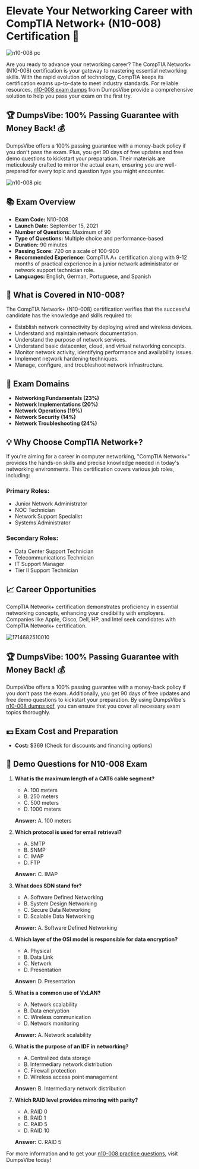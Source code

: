 # Elevate Your Networking Career with CompTIA Network+ (N10-008) Certification 🚀

![n10-008 pc](https://github.com/user-attachments/assets/0d311f5c-fe10-440b-a3cd-27518f4d0095)


Are you ready to advance your networking career? The CompTIA Network+ (N10-008) certification is your gateway to mastering essential networking skills. With the rapid evolution of technology, CompTIA keeps its certification exams up-to-date to meet industry standards. For reliable resources, [n10-008 exam dumps](https://www.dumpsvibe.com/comptia/n10-008-dumps.html) from DumpsVibe provide a comprehensive solution to help you pass your exam on the first try.

## 🏆 DumpsVibe: 100% Passing Guarantee with Money Back! 💰

DumpsVibe offers a 100% passing guarantee with a money-back policy if you don't pass the exam. Plus, you get 90 days of free updates and free demo questions to kickstart your preparation. Their materials are meticulously crafted to mirror the actual exam, ensuring you are well-prepared for every topic and question type you might encounter.

![n10-008 pic](https://github.com/user-attachments/assets/c8153ba7-3a95-4cdf-8c3b-67f5a97bd534)


## 📚 Exam Overview

- **Exam Code:** N10-008
- **Launch Date:** September 15, 2021
- **Number of Questions:** Maximum of 90
- **Type of Questions:** Multiple choice and performance-based
- **Duration:** 90 minutes
- **Passing Score:** 720 on a scale of 100-900
- **Recommended Experience:** CompTIA A+ certification along with 9-12 months of practical experience in a junior network administrator or network support technician role.
- **Languages:** English, German, Portuguese, and Spanish

## 🔄 What is Covered in N10-008?

The CompTIA Network+ (N10-008) certification verifies that the successful candidate has the knowledge and skills required to:
- Establish network connectivity by deploying wired and wireless devices.
- Understand and maintain network documentation.
- Understand the purpose of network services.
- Understand basic datacenter, cloud, and virtual networking concepts.
- Monitor network activity, identifying performance and availability issues.
- Implement network hardening techniques.
- Manage, configure, and troubleshoot network infrastructure.

## 📝 Exam Domains

- **Networking Fundamentals (23%)**
- **Network Implementations (20%)**
- **Network Operations (19%)**
- **Network Security (14%)**
- **Network Troubleshooting (24%)**

## 💡 Why Choose CompTIA Network+?

If you're aiming for a career in computer networking, "CompTIA Network+" provides the hands-on skills and precise knowledge needed in today's networking environments. This certification covers various job roles, including:

### Primary Roles:
- Junior Network Administrator
- NOC Technician
- Network Support Specialist
- Systems Administrator

### Secondary Roles:
- Data Center Support Technician
- Telecommunications Technician
- IT Support Manager
- Tier II Support Technician

## 📈 Career Opportunities

CompTIA Network+ certification demonstrates proficiency in essential networking concepts, enhancing your credibility with employers. Companies like Apple, Cisco, Dell, HP, and Intel seek candidates with CompTIA Network+ certification.

![1714682510010](https://github.com/user-attachments/assets/4c603fa3-41df-4de7-9ea3-f90f93430d13)


## 🏆 DumpsVibe: 100% Passing Guarantee with Money Back! 💰

DumpsVibe offers a 100% passing guarantee with a money-back policy if you don't pass the exam. Additionally, you get 90 days of free updates and free demo questions to kickstart your preparation. By using DumpsVibe's [n10-008 dumps pdf](https://www.dumpsvibe.com/comptia/n10-008-dumps.html), you can ensure that you cover all necessary exam topics thoroughly.

## 💵 Exam Cost and Preparation

- **Cost:** $369 (Check for discounts and financing options)

## 📝 Demo Questions for N10-008 Exam

1. **What is the maximum length of a CAT6 cable segment?**

   - A. 100 meters
   - B. 250 meters
   - C. 500 meters
   - D. 1000 meters

   **Answer:** A. 100 meters

2. **Which protocol is used for email retrieval?**

   - A. SMTP
   - B. SNMP
   - C. IMAP
   - D. FTP

   **Answer:** C. IMAP

3. **What does SDN stand for?**

   - A. Software Defined Networking
   - B. System Design Networking
   - C. Secure Data Networking
   - D. Scalable Data Networking

   **Answer:** A. Software Defined Networking

4. **Which layer of the OSI model is responsible for data encryption?**

   - A. Physical
   - B. Data Link
   - C. Network
   - D. Presentation

   **Answer:** D. Presentation

5. **What is a common use of VxLAN?**

   - A. Network scalability
   - B. Data encryption
   - C. Wireless communication
   - D. Network monitoring

   **Answer:** A. Network scalability

6. **What is the purpose of an IDF in networking?**

   - A. Centralized data storage
   - B. Intermediary network distribution
   - C. Firewall protection
   - D. Wireless access point management

   **Answer:** B. Intermediary network distribution

7. **Which RAID level provides mirroring with parity?**

   - A. RAID 0
   - B. RAID 1
   - C. RAID 5
   - D. RAID 10

   **Answer:** C. RAID 5

For more information and to get your [n10-008 practice questions](https://www.dumpsvibe.com/comptia/n10-008-dumps.html), visit DumpsVibe today!

